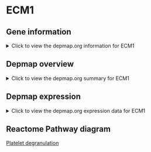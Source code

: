 <h1>ECM1</h1>

<h2>Gene information</h2>
<details>
  <summary>Click to view the depmap.org information for ECM1</summary>
  <iframe src="https://depmap.org/portal/gene/ECM1?tab=about" style="border:none;width:100%;height:800px"></iframe>
</details>

<h2>Depmap overview</h2>
<details>
  <summary>Click to view the depmap.org summary for ECM1</summary>
  <iframe src="https://depmap.org/portal/gene/ECM1?tab=overview" style="border:none;width:100%;height:800px"></iframe>
</details>

<h2>Depmap expression</h2>
<details>
  <summary>Click to view the depmap.org expression data for ECM1</summary>
  <iframe src="https://depmap.org/portal/gene/ECM1?tab=characterization" style="border:none;width:100%;height:800px"></iframe>
</details>



<h2>Reactome Pathway diagram</h2>
<a href="https://reactome.org/PathwayBrowser/#/R-HSA-114608" target="_BLANK">Platelet degranulation </a>



